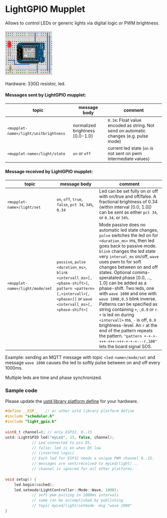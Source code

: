 LightGPIO Mupplet
=================

Allows to control LEDs or generic lights via digital logic or PWM brightness.

<img src="https://github.com/muwerk/mupplet-core/blob/master/extras/led.png" width="30%" height="30%">

Hardware: 330Ω resistor, led.

#### Messages sent by LightGPIO mupplet:

| topic | message body | comment
| ----- | ------------ | -------
| `<mupplet-name>/light/unitbrightness` | normalized brightness [0.0-1.0] | `0.34`: Float value encoded as string. Not send on automatic changes (e.g. pulse mode)
| `<mupplet-name>/light/state` | `on` or `off` | current led state (`on` is not sent on pwm intermediate values)

#### Message received by LightGPIO mupplet:

| topic | message body | comment
| ----- | ------------ | -------
| `<mupplet-name>/light/set` | `on`, `off`, `true`, `false`, `pct 34`, `34%`, `0.34` | Led can be set fully on or off with on/true and off/false. A fractional brightness of 0.34 (within interval [0.0, 1.0]) can be sent as either `pct 34`, or `0.34`, or `34%`.
| `<mupplet-name>/light/mode/set` | `passive`, `pulse <duration_ms>`, `blink <intervall_ms>[,<phase-shift>]`, `pattern <pattern>[,<intervall>[,<phase>]]` or `wave <intervall_ms>[,<phase-shift>]` | Mode passive does no automatic led state changes, `pulse` switches the led on for `<duration_ms>` ms, then led goes back to passive mode. `blink` changes the led state very `interval_ms` on/off, `wave` uses pwm to for soft changes between on and off states. Optional comma-speratated phase [0.0, ..., 1.0] can be added as a phase-shift. Two leds, one with `wave 1000` and one with `wave 1000,0.5` blink inverse. Patterns can be specified as string containing `+`,`-`,`0`..`9` or `r`. `+` is led on during `<intervall>` ms, `-` is off, `0`..`9` brightness-level. An `r` at the end of the pattern repeats the pattern. `"pattern +-+-+-+++-+++-+++-+-+-+---r,100"` lets the board signal SOS.

Example: sending an MQTT message with topic `<led-name>/mode/set` and message `wave 1000` causes the led to softly pulse between on and off every 1000ms.

Multiple leds are time and phase synchronized.

### Sample code

Please update the [ustd library platform define](https://github.com/muwerk/ustd#platform-defines) for your hardware.

```cpp
#define __ESP__   // or other ustd library platform define
#include "scheduler.h"
#include "light_gpio.h"

uint8_t channel=0; // only ESP32, 0..15
ustd::LightGPIO led("myLed", 13, false, channel);
            // Led connected to pin D5,
            // false: led is on when D5 low
            // (inverted logic)
            // Each led for ESP32 needs a unique PWM channel 0..15.
            // messages are sent/received to myLed/light/...
            // channel is ignored for all other platforms.

void setup() {
    led.begin(&sched);
    led.setmode(LightController::Mode::Wave, 1000);
            // soft pwm pulsing in 1000ms intervals
            // same can be accomplished by publishing
            // topic myLed/light/setmode  msg "wave 1000"
}
```
